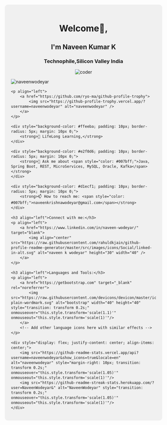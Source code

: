 <div style="background-color: #f0f0f0; padding: 20px; border-radius: 10px;">
    <h1 align="center">Welcome👋,</h1>
    <h2 align="center"> I'm Naveen Kumar K </h2>
    <h3 align="center"> Technophile,Silicon Valley India </h3>
    <div align="center">
        <img alt="coder" width="400" src="https://files.codingninjas.in/article_images/java-developers-application-settings-1-1660983825.jpg">
    </div>
    <p align="left"> 
        <img src="https://komarev.com/ghpvc/?username=naveenwodeyar&label=Profile%20views&color=0e75b6&style=flat" alt="naveenwodeyar" /> 
    </p>
    
    <p align="left"> 
        <a href="https://github.com/ryo-ma/github-profile-trophy">
            <img src="https://github-profile-trophy.vercel.app/?username=naveenwodeyar" alt="naveenwodeyar" />
        </a> 
    </p>

    <div style="background-color: #ffeeba; padding: 10px; border-radius: 5px; margin: 10px 0;">
        <strong>🌱 LifeLong Learning,</strong>
    </div>

    <div style="background-color: #e2f0d6; padding: 10px; border-radius: 5px; margin: 10px 0;">
        <strong>💬 Ask me about <span style="color: #007bff;">Java, Spring Boot, REST, MicroServices, MySQL, Oracle, Kafka</span></strong>
    </div>

    <div style="background-color: #d1ecf1; padding: 10px; border-radius: 5px; margin: 10px 0;">
        <strong>📫 How to reach me: <span style="color: #007bff;">naveenkrishnawodeyar@gmail.com</span></strong>
    </div>

    <h3 align="left">Connect with me:</h3>
    <p align="left">
        <a href="https://www.linkedin.com/in/naveen-wodeyar/" target="blank">
            <img align="center" src="https://raw.githubusercontent.com/rahuldkjain/github-profile-readme-generator/master/src/images/icons/Social/linked-in-alt.svg" alt="naveen k wodeyar" height="30" width="40" />
        </a>
    </p>

    <h3 align="left">Languages and Tools:</h3>
    <p align="left"> 
        <a href="https://getbootstrap.com" target="_blank" rel="noreferrer"> 
            <img src="https://raw.githubusercontent.com/devicons/devicon/master/icons/bootstrap/bootstrap-plain-wordmark.svg" alt="bootstrap" width="40" height="40" style="transition: transform 0.2s;" onmouseover="this.style.transform='scale(1.1)'" onmouseout="this.style.transform='scale(1)'"/> 
        </a> 
        <!-- Add other language icons here with similar effects -->
    </p>

    <div style="display: flex; justify-content: center; align-items: center;">
        <img src="https://github-readme-stats.vercel.app/api?username=naveenwodeyar&show_icons=true&locale=en" alt="naveenwodeyar" style="margin-right: 10px; transition: transform 0.2s;" onmouseover="this.style.transform='scale(1.05)'" onmouseout="this.style.transform='scale(1)'"/>
        <img src="https://github-readme-streak-stats.herokuapp.com/?user=NaveenWodeyar&" alt="NaveenWodeyar" style="transition: transform 0.2s;" onmouseover="this.style.transform='scale(1.05)'" onmouseout="this.style.transform='scale(1)'"/>
    </div>
</div>
